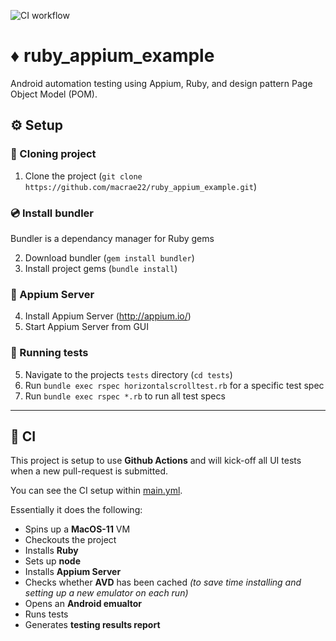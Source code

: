 ![CI workflow](https://github.com/macrae22/ruby_appium_example/actions/workflows/main.yml/badge.svg)

# ♦️ ruby_appium_example
Android automation testing using Appium, Ruby, and design pattern Page Object Model (POM).

## ⚙️ Setup
### 👬 Cloning project
1. Clone the project (`git clone https://github.com/macrae22/ruby_appium_example.git`)

### 💿 Install bundler
Bundler is a dependancy manager for Ruby gems</br>

2. Download bundler (`gem install bundler`)
3. Install project gems (`bundle install`)

### 💽 Appium Server
4. Install Appium Server (http://appium.io/)
5. Start Appium Server from GUI

### 🧪 Running tests
5. Navigate to the projects `tests` directory (`cd tests`)
6. Run `bundle exec rspec horizontalscrolltest.rb` for a specific test spec
7. Run `bundle exec rspec *.rb` to run all test specs

-------------------------
## 🤖 CI
This project is setup to use **Github Actions** and will kick-off all UI tests when a new pull-request is submitted.

You can see the CI setup within [main.yml](https://github.com/macrae22/ruby_appium_example/blob/main/.github/workflows/main.yml).

Essentially it does the following:
* Spins up a **MacOS-11** VM
* Checkouts the project
* Installs **Ruby**
* Sets up **node**
* Installs **Appium Server**
* Checks whether **AVD** has been cached _(to save time installing and setting up a new emulator on each run)_
* Opens an **Android emualtor**
* Runs tests
* Generates **testing results report**

